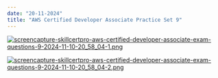 ```yaml
---
date: "20-11-2024"
title: "AWS Certified Developer Associate Practice Set 9"
---
```

<a href="/images/screencapture-skillcertpro-aws-certified-developer-associate-exam-questions-9-2024-11-10-20_58_04-1.png" target="_blank"><img src="/images/screencapture-skillcertpro-aws-certified-developer-associate-exam-questions-9-2024-11-10-20_58_04-1.png" alt="screencapture-skillcertpro-aws-certified-developer-associate-exam-questions-9-2024-11-10-20_58_04-1.png" /></a>

<a href="/images/screencapture-skillcertpro-aws-certified-developer-associate-exam-questions-9-2024-11-10-20_58_04-2.png" target="_blank"><img src="/images/screencapture-skillcertpro-aws-certified-developer-associate-exam-questions-9-2024-11-10-20_58_04-2.png" alt="screencapture-skillcertpro-aws-certified-developer-associate-exam-questions-9-2024-11-10-20_58_04-2.png" /></a>
